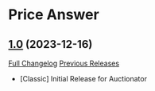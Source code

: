 # Price Answer

## [1.0](https://github.com/k13gomez/price-answer/tree/1.00) (2023-12-16)
[Full Changelog](https://github.com/k13gomez/price-answer/compare/1.15...1.16) [Previous Releases](https://github.com/k13gomez/price-answer/releases)

- [Classic] Initial Release for Auctionator
